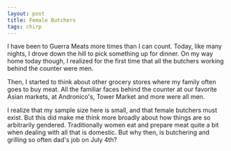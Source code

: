 ```yaml
---
layout: post
title: Female Butchers
tags: chirp
---
```

I have been to Guerra Meats more times than I can count. Today, like many nights, I drove down the hill to pick something up for dinner. On my way home today though, I realized for the first time that all the butchers working behind the counter were men. 

Then, I started to think about other grocery stores where my family often goes to buy meat. All the familiar faces behind the counter at our favorite Asian markets, at Andronico's, Tower Market and more were all men.

I realize that my sample size here is small, and that female butchers must exist. But this did make me think more broadly about how things are so arbitrarily gendered.  Traditionally women eat and prepare meat quite a bit when dealing with all that is domestic. But why then, is butchering and grilling so often dad's job on July 4th?

